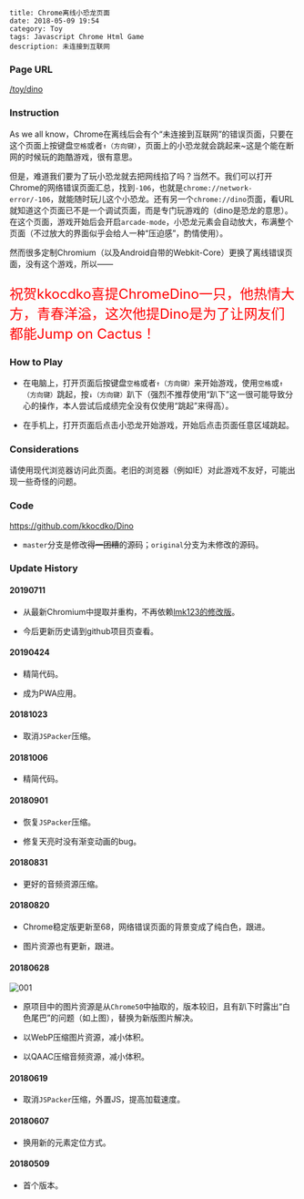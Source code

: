 ```
title: Chrome离线小恐龙页面
date: 2018-05-09 19:54
category: Toy
tags: Javascript Chrome Html Game
description: 未连接到互联网
```

### Page URL

[/toy/dino](/toy/dino)

### Instruction

As we all know，Chrome在离线后会有个“未连接到互联网”的错误页面，只要在这个页面上按键盘`空格`或者`↑（方向键）`，页面上的小恐龙就会跳起来~这是个能在断网的时候玩的跑酷游戏，很有意思。

但是，难道我们要为了玩小恐龙就去把网线掐了吗？当然不。我们可以打开Chrome的网络错误页面汇总，找到`-106`，也就是`chrome://network-error/-106`，就能随时玩儿这个小恐龙。还有另一个`chrome://dino`页面，看URL就知道这个页面已不是一个调试页面，而是专门玩游戏的（dino是恐龙的意思）。在这个页面，游戏开始后会开启`arcade-mode`，小恐龙元素会自动放大，布满整个页面（不过放大的界面似乎会给人一种“压迫感”，酌情使用）。

然而很多定制Chromium（以及Android自带的Webkit-Core）更换了离线错误页面，没有这个游戏，所以——

<p style="font-size:x-large;color:red;">祝贺kkocdko喜提ChromeDino一只，他热情大方，青春洋溢，这次他提Dino是为了让网友们都能Jump on Cactus！</p>

### How to Play

* 在电脑上，打开页面后按键盘`空格`或者`↑（方向键）`来开始游戏，使用`空格`或`↑（方向键）`跳起，按`↓（方向键）`趴下（强烈不推荐使用“趴下”这一很可能导致分心的操作，本人尝试后成绩完全没有仅使用“跳起”来得高）。

* 在手机上，打开页面后点击小恐龙开始游戏，开始后点击页面任意区域跳起。

### Considerations

请使用现代浏览器访问此页面。老旧的浏览器（例如IE）对此游戏不友好，可能出现一些奇怪的问题。

### Code

<https://github.com/kkocdko/Dino>

* `master`分支是修改<del>得一团糟</del>的源码；`original`分支为未修改的源码。

### Update History

#### 20190711

* 从最新Chromium中提取并重构，不再依赖[lmk123的修改版](https://github.com/lmk123/t-rex-runner)。

* 今后更新历史请到github项目页查看。

#### 20190424

* 精简代码。

* 成为PWA应用。

#### 20181023

* 取消`JSPacker`压缩。

#### 20181006

* 精简代码。

#### 20180901

* 恢复`JSPacker`压缩。

* 修复天亮时没有渐变动画的bug。

#### 20180831

* 更好的音频资源压缩。

#### 20180820

* Chrome稳定版更新至68，网络错误页面的背景变成了纯白色，跟进。

* 图片资源也有更新，跟进。

#### 20180628

![001](/res/20180509-1954-001.webp)

* 原项目中的图片资源是从`Chrome50`中抽取的，版本较旧，且有趴下时露出“白色尾巴”的问题（如上图），替换为新版图片解决。

* 以WebP压缩图片资源，减小体积。

* 以QAAC压缩音频资源，减小体积。

#### 20180619

* 取消`JSPacker`压缩，外置JS，提高加载速度。

#### 20180607

* 换用新的元素定位方式。

#### 20180509

* 首个版本。
